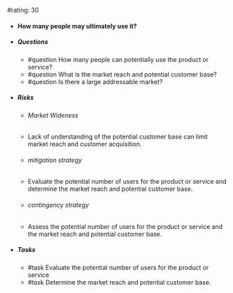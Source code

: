 #rating: 30
- #### How many people may ultimately use it?
- ##### Questions
  - #question How many people can potentially use the product or service?
  - #question What is the market reach and potential customer base?
  - #question Is there a large addressable market?
- ##### Risks

  - ###### Market Wideness
  - Lack of understanding of the potential customer base can limit market reach and customer acquisition.
  - ###### mitigation strategy
  - Evaluate the potential number of users for the product or service and determine the market reach and potential customer base.
  - ###### contingency strategy
  - Assess the potential number of users for the product or service and the market reach and potential customer base.
- ##### Tasks
  - #task Evaluate the potential number of users for the product or service
  - #task  Determine the market reach and potential customer base.


